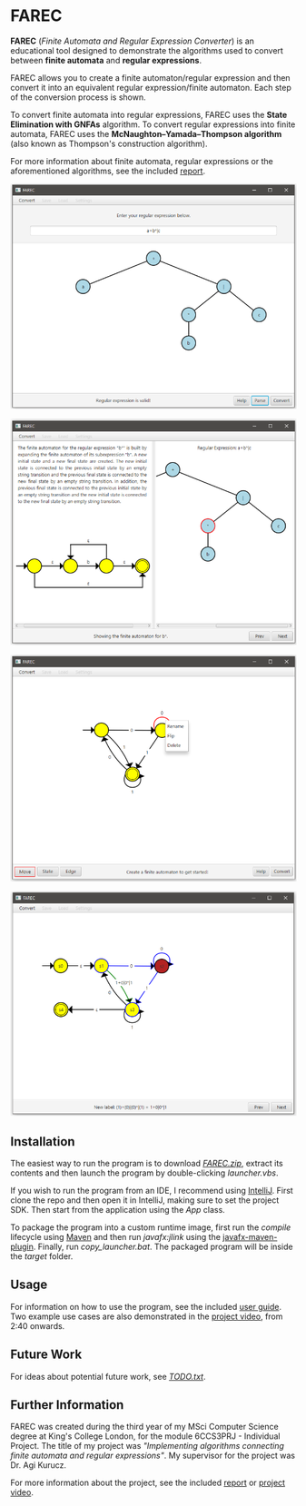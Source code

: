 # FAREC

**FAREC** (*Finite Automata and Regular Expression Converter*) is an educational
tool designed to demonstrate the algorithms used to convert between **finite
automata** and **regular expressions**.

FAREC allows you to create a finite automaton/regular expression and then
convert it into an equivalent regular expression/finite automaton. Each step of
the conversion process is shown.

To convert finite automata into regular expressions, FAREC uses the **State
Elimination with GNFAs** algorithm. To convert regular expressions into finite
automata, FAREC uses the **McNaughton–Yamada–Thompson algorithm** (also known as
Thompson's construction algorithm).

For more information about finite automata, regular expressions or the
aforementioned algorithms, see the included [report](/report.pdf).

![](https://github.com/Meezeus/farec/blob/98ff259e3ddfcef8f36d3851bfe27d25bb75e07f/User%20Guide/Diagrams/CreateREScreen.png?raw=true)

![](https://github.com/Meezeus/farec/blob/98ff259e3ddfcef8f36d3851bfe27d25bb75e07f/User%20Guide/Diagrams/ConvertREScreen.png?raw=true)

![](https://github.com/Meezeus/farec/blob/98ff259e3ddfcef8f36d3851bfe27d25bb75e07f/User%20Guide/Diagrams/CreateFAScreen.png?raw=true)

![](https://github.com/Meezeus/farec/blob/98ff259e3ddfcef8f36d3851bfe27d25bb75e07f/User%20Guide/Diagrams/ConvertFAScreen.png?raw=true)


## Installation

The easiest way to run the program is to download [*FAREC.zip*](/FAREC.zip),
extract its contents and then launch the program by double-clicking
*launcher.vbs*.

If you wish to run the program from an IDE, I recommend using
[IntelliJ](https://www.jetbrains.com/idea/). First clone the repo and then open
it in IntelliJ, making sure to set the project SDK. Then start from the
application using the *App* class.

To package the program into a custom runtime image, first run the *compile*
lifecycle using [Maven](https://maven.apache.org/) and then run *javafx:jlink*
using the [javafx-maven-plugin](https://github.com/openjfx/javafx-maven-plugin).
Finally, run *copy_launcher.bat*. The packaged program will be inside the
*target* folder.

## Usage

For information on how to use the program, see the included [user
guide](/User%20Guide/user_guide.pdf). Two example use cases are also demonstrated
in the [project video](/project_video.mp4), from 2:40 onwards.

## Future Work

For ideas about potential future work, see [*TODO.txt*](/TODO.txt).

## Further Information

FAREC was created during the third year of my MSci Computer Science degree at
King's College London, for the module 6CCS3PRJ - Individual Project. The title
of my project was *"Implementing algorithms connecting finite automata and
regular expressions"*. My supervisor for the project was Dr. Agi Kurucz.

For more information about the project, see the included [report](/report.pdf)
or [project video](/project_video.mp4).